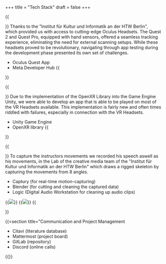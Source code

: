 +++
title = "Tech Stack"
draft = false
+++


{{<section title="The Oculus Headsets">}}
Thanks to the "Institut für Kultur und Informatik an der HTW Berlin",   which provided us with access to cutting-edge Oculus Headsets. The Quest 2 and Quest Pro, equipped with hand sensors, offered a seamless tracking experience, eliminating the need for external scanning setups. While these headsets proved to be revolutionary, navigating through app testing during the development phase presented its own set of challenges.

- Oculus Quest App
- Meta Developer Hub
{{</section>}}


{{<section title="Building the VR Environment">}}
Due to the implementation of the OpenXR Library into the Game Engine Unity, we were able to develop an app that is able to be played on most of the VR Headsets available.
This implementation is fairly new and often times riddled with failures, especially in connection with the VR Headsets.

- Unity Game Engine
- OpenXR library
{{</section>}}

{{<section title="Motion Capturing">}}
To capture the instructors movements we recorded his speech aswell as his movements, in the Lab of the creative media team of the "Institut für Kultur und Informatik an der HTW Berlin" which draws a rigged skeleton by capturing the movements from 8 angles.

- Captury (for real-time motion-capturing)
- Blender (for cutting and cleaning the captured data)
- Logic (Digital Audio Workstation for cleaning up audio clips)
  
{{<image src="zippel1.jpg">}}
{{<image src="zippel2.jpg">}}
{{</section>}}

{{<section title="Communication and Project Management
- Citavi (literature database)
- Mattermost (project board)
- GitLab (repository)
- Discord (online calls)
  
{{</section>}}







